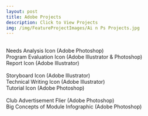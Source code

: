 ```yaml
---
layout: post
title: Adobe Projects
description: Click to View Projects
img: /img/FeatureProjectImages/Ai n Ps Projects.jpg
---
```


 
<div class="img_row">
	<img class="col one" src="{{ site.baseurl }}/img/AinPSProjects/Needs Analysis.jpg" alt="" title= "Needs Analysis Icon (Adobe Photoshop)"/>
	<img class="col one" src="{{ site.baseurl }}/img//AinPSProjects/Program Evaluation.jpg" alt="" title= "Program Evaluation Icon (Adobe Illustrator & Photoshop)"/>
	<img class="col one" src="{{ site.baseurl }}/img//AinPSProjects/Report Icon.jpg" alt="" title= "Report Icon (Adobe Illustrator)"/>
</div>
<div class="three">
	<div class="col one caption">
		Needs Analysis Icon (Adobe Photoshop)
	</div>
	<div class="col one caption">
		Program Evaluation Icon (Adobe Illustrator & Photoshop)
	</div>
	<div class="col one caption">
		Report Icon (Adobe Illustrator)
	</div>
</div>

<div class="img_row">
	<img class="col one" src="{{ site.baseurl }}/img/AinPSProjects/Storyboard Icon.jpg" alt="" title= "Storyboard Icon (Adobe Illustrator)"/>
	<img class="col one" src="{{ site.baseurl }}/img//AinPSProjects/Technical Writing Paper Icon.jpg" alt="" title= "Technical Writing Icon (Adobe Illustrator)"/>
	<img class="col one" src="{{ site.baseurl }}/img//AinPSProjects/Tutorial Icon.jpg" alt="" title= "Tutorial Icon (Adobe Photoshop)"/>
</div>
<div class="three">
	<div class="col one caption">
		Storyboard Icon (Adobe Illustrator)
	</div>
	<div class="col one caption">
		Technical Writing Icon (Adobe Illustrator)
	</div>
	<div class="col one caption">
		Tutorial Icon (Adobe Photoshop)
	</div>
</div>

<div class="img_row">
	<img class="col one" src="{{ site.baseurl }}/img/AinPSProjects/SECME.jpg" alt="" title= "Club Advertisement Flier (Adobe Photoshop)"/>
	<img class="col one" src="{{ site.baseurl }}/img//AinPSProjects/WTM.jpg" alt="" title= "Big Concepts of Module Infographic (Adobe Photoshop)"/>
</div>
<div class="three">
	<div class="col one caption">
		Club Advertisement Flier (Adobe Photoshop)
	</div>
	<div class="col one caption">
		Big Concepts of Module Infographic (Adobe Photoshop)
	</div>
</div>